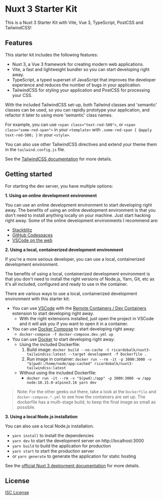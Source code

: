 # Nuxt 3 Starter Kit

This is a Nuxt 3 Starter Kit with Vite, Vue 3, TypeScript, PostCSS and TailwindCSS!

## Features

This starter kit includes the following features:

- Nuxt 3, a Vue 3 framework for creating modern web applications.
- Vite, a fast and lightweight bundler so you can start developing right away.
- TypeScript, a typed superset of JavaScript that improves the developer experience and reduces the number of bugs in your application.
- TailwindCSS for styling your application and PostCSS for processing your CSS.

With the included TailwindCSS set-up, both Tailwind classes and 'semantic' classes can be used, so you can rapidly prototype your application, and refactor it later to using more 'semantic' class names.

For example, you can use `<span class="text-red-500">`,
or `<span class="some-red-span">` in your `<template>` with `.some-red-span { @apply text-red-500; }` in your `<style>`.

You can also use other TailwindCSS directives and extend your theme them in the `tailwind.config.js` file.

See the [TailwindCSS documentation][] for more details.

## Getting started

For starting the dev server, you have multiple options:

**1. Using an online development environment**

You can use an online development environment to start developing right away. The benefits of using an online development environment is that you don't need to install anything locally on your machine. Just start hacking right away. Some of the online development environments I recommend are:

  - [Stackblitz][online-dev-env-stackblitz]
  - [GitHub Codespaces][online-dev-env-github-codespaces]
  - [VSCode on the web][online-dev-env-vscode-web] 

**2. Using a local, containerized development environment**

If you're a more serious developer, you can use a local, containerized development environment. 

The benefits of using a local, containerized development environment is that you don't need to install the right versions of Node.js, Yarn, Git, etc as it's all included, configured and ready to use in the container.

There are various ways to use a local, containerized development environment with this starter kit:

- You can use [VSCode][vscode] with the [Remote Containers / Dev Containers][vscode-remote-containers] extension to start developing right away.
  - With the right extensions installed, just open the project in VSCode and it will ask you if you want to open it in a container.
- You can use [Docker Compose][docker-compose] to start developing right away:
  - `docker-compose -f docker-compose.dev.yml up`
- You can use [Docker][docker] to start developing right away:
  - Using the included Dockerfile:
    1. Build image: `docker build --no-cache -t ricardobalk/nuxt3-tailwindcss:latest --target development -f Dockerfile .`
    2. Run image in container: `docker run --rm -it -p 3000:3000 -v "$(pwd):/home/node/app:cached" ricardobalk/nuxt3-tailwindcss:latest`
  - Without using the included Dockerfile:
    - `docker run -it --rm -v "$(pwd):/app" -p 3000:3000 -w /app node:18.15.0-alpine3.16 yarn dev`


> Note: For the other geeks out there, take a look at the `Dockerfile` and `docker-compose.*.yml` to see how the containers are set up. The dockerfile has a multi-stage build, to keep the final image as small as possible.

**3. Using a local Node.js installation**

You can also use a local Node.js installation. 

  - `yarn install` to install the dependencies
  - `yarn dev` to start the development server on http://localhost:3000
  - `yarn build` to build the application for production
  - `yarn start` to start the production server
  - or `yarn generate` to generate the application for static hosting

See the [official Nuxt 3 deployment documentation][] for more details.

## License

[ISC License](LICENSE)

<!-- Links used in the document -->
[docker-compose]: https://docs.docker.com/compose/
[docker]: https://www.docker.com/
[official Nuxt 3 deployment documentation]: https://nuxt.com/docs/getting-started/deployment
[online-dev-env-github-codespaces]: http://github.dev/ricardobalk/nuxt3-tailwindcss
[online-dev-env-stackblitz]: https://stackblitz.com/github/ricardobalk/nuxt3-tailwindcss
[online-dev-env-vscode-web]: https://vscode.dev/github/ricardobalk/nuxt3-tailwindcss
[TailwindCSS documentation]: https://tailwindcss.com/docs
[vscode-remote-containers]: https://code.visualstudio.com/docs/remote/containers
[vscode]: https://code.visualstudio.com/